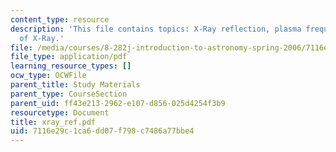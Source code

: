 ```yaml
---
content_type: resource
description: 'This file contains topics: X-Ray reflection, plasma frequency and frequency
  of X-Ray.'
file: /media/courses/8-282j-introduction-to-astronomy-spring-2006/7116e29c1ca6dd07f798c7486a77bbe4_xray_ref.pdf
file_type: application/pdf
learning_resource_types: []
ocw_type: OCWFile
parent_title: Study Materials
parent_type: CourseSection
parent_uid: ff43e213-2962-e107-d856-025d4254f3b9
resourcetype: Document
title: xray_ref.pdf
uid: 7116e29c-1ca6-dd07-f798-c7486a77bbe4
---
```

